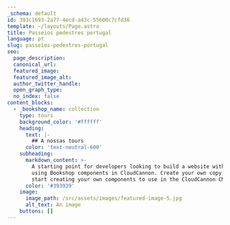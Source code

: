 ```yaml
---
_schema: default
id: 393c1693-2a77-4ecd-a43c-55600c7cfd36
template: ~/layouts/Page.astro
title: Passeios pedestres portugal
language: pt
slug: passeios-pedestres-portugal
seo:
  page_description:
  canonical_url:
  featured_image:
  featured_image_alt:
  author_twitter_handle:
  open_graph_type:
  no_index: false
content_blocks:
  - _bookshop_name: collection
    type: tours
    background_color: '#ffffff'
    heading:
      text: |-
        ## A nossas tours
      color: 'text-neutral-600'
    subheading:
      markdown_content: >-
        A starting point for developers looking to build a website with Astro,
        using Bookshop components in CloudCannon. Create your own copy, and
        start creating your own components to use in the CloudCannon CMS.
      color: '#393939'
    image:
      image_path: /src/assets/images/featured-image-5.jpg
      alt_text: An image
    buttons: []
---
```

